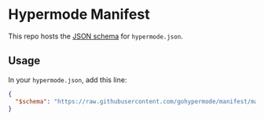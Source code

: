 # Hypermode Manifest

This repo hosts the [JSON schema](https://json-schema.org/) for `hypermode.json`.

## Usage

In your `hypermode.json`, add this line:

```json
{
  "$schema": "https://raw.githubusercontent.com/gohypermode/manifest/main/hypermode.schema.json"
}
```
